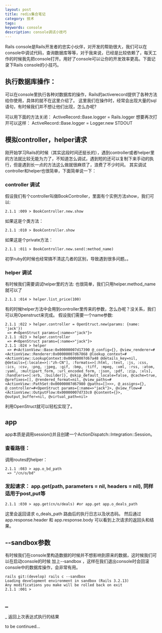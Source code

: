 ```yaml
---
layout: post
title: redis集合笔记
category: 技术
tags:
keywords: console
description: console调试小技巧
---
```


Rails console是Rails开发者的忠实小伙伴，对开发的帮助很大，我们可以在console中调试代码，查询数据库等等，对于我来说，已经是比较依赖了，每天工作的时候我先把console打开。用好了console可以让你的开发效率更高。下面记录下Rails console的小技巧。



## 执行数据库操作：
可以在console里执行各种对数据库的操作，Rails的activerecord提供了各种方法给你使用，具体的就不在这里介绍了。
这里我们在操作时，经常会出现大量的sql语句，有时候我们并不想让他们出现，怎么办呢?

可以用下面的方法关闭：
ActiveRecord::Base.logger = Rails.logger
想要再次打开可以这样：
ActiveRecord::Base.logger = Logger.new STDOUT 

## 模拟controller，helper请求
刚开始学习Rails的时候（其实这段时间还挺长的），遇到controller或者helper里的方法就比较无能为力了，不知道怎么调试，遇到短的还可以复制下来手动的执行，但是遇到长一点的方法这么做就很麻烦了，浪费了不少时间。
其实调试controller和helper也很简单，下面简单说一下：

### controller 调试
假设我们有个controller叫做BookController，里面有个实例方法show，我们可以:

```
2.1.1 :009 > BookController.new.show
```

如果这是个类方法：

```
2.1.1 :010 > BookController.show
```

如果这是个private方法：

```
2.1.1 :011 > BookController.new.send(:method_name)
```

初学ruby的时候也经常搞不清这几者的区别，导致遇到很多问题。。


### helper 调试
有时候我们需要调试helper里的方法:
也很简单，我们只用helper.method_name就可以了

```
2.1.1 :014 > helper.list_price(100)
```

有的时候helper方法中会用到controller里传来的参数，怎么办呢？没关系，我们可以用Openstruct来完成。
假设我们需要一个name参数:


```
2.1.1 :022 > helper.controller = OpenStruct.new(params: {name: 'jack'})
 => #<OpenStruct params={:name=>"jack"}> 
2.1.1 :023 > helper.controller
 => #<OpenStruct params={:name=>"jack"}> 
2.1.1 :024 > helper
 => #<ActionView::Base:0x00000007d17390 @_config={}, @view_renderer=#<ActionView::Renderer:0x00000007d67868 @lookup_context=#<ActionView::LookupContext:0x00000007d67a48 @details_key=nil, @details={:locale=>[:"zh-CN"], :formats=>[:html, :text, :js, :css, :ics, :csv, :png, :jpeg, :gif, :bmp, :tiff, :mpeg, :xml, :rss, :atom, :yaml, :multipart_form, :url_encoded_form, :json, :pdf, :zip, :xls], :handlers=>[:erb, :builder]}, @skip_default_locale=false, @cache=true, @prefixes=[], @rendered_format=nil, @view_paths=#<ActionView::PathSet:0x00000007d67980 @paths=[]>>>, @_assigns={}, @_controller=#<OpenStruct params={:name=>"jack"}>, @view_flow=#<ActionView::OutputFlow:0x00000007d733c0 @content={}>, @output_buffer=nil, @virtual_path=nil> 

```

利用OpenStruct就可以轻松实现了。


## app
app本质是调用session()并且创建一个ActionDispatch::Integration::Session。

### 查看路径：

调用routes的helper：

```
2.1.1 :083 > app.o_bd_path
 => "/cn/o/bd"
```

### 发起请求： app.get(path, parameters = nil, headers = nil), 同样适用于post,put等


```
2.1.1 :030 > app.get(cn/o/deals) #or app.get app.o_deals_path
```

这里会返回请求 o_deals_path 路由后的执行日志以及状态码。
然后通过 app.response.header 和 app.response.body 可以看到上次请求的返回头和结果。

## --sandbox参数

有时候我们在console里构造数据的时候并不想影响到原来的数据，这时候我们可以在启动console的时候 加上--sandbox ，这样在我们退出console时会回滚console中的数据库操作，会非常有用。


```
rails git:(develop) rails c --sandbox
Loading development environment in sandbox (Rails 3.2.13)
Any modifications you make will be rolled back on exit
2.1.1 :001 > 
```

## _

_ 返回上次表达式执行的结果



to be continued...
